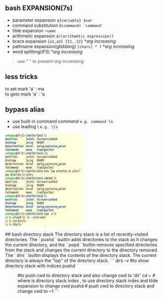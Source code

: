 ## bash EXPANSION(7s)
- parameter expansion ` ${variable} $var `
- command substitution `` $(command) `command` ``
- tilde expansion ` ~name `
- arithmetic expansion ` $((arithemtic expression)) `
- brace expansion ` {a1,a2} {I1..I2} ` **arg increasing*
- pathname expansion(globbing) ` [chars] * ? ` **arg increasing*
- word splitting(IFS) **arg increasing*

> use " " to prevent *arg increasing*    
## less tricks
to set mark 'a' : ma   
to goto mark 'a' : 'a
## bypass alias
- use built-in command  *command*  ` e.g. command ls `
- use leading \\ ` e.g. \ls `   
<p>
<img src="screenShot-bypassAlias.png" width="50%" height="300" />
</p>
## bash directory stack   
The directory stack is a list of recently-visited directories. The ` pushd ` builtin adds directories to the stack as it changes the current directory, and the ` popd ` builtin removes specified directories from the stack and changes the current directory to the directory removed. The ` dirs ` builtin displays the contents of the directory stack. The current directory is always the "top" of the directory stack.    
```
dirs -v #to show directory stack with indices
pushd <dir> #to push cwd to directory stack and also change cwd to 'dir'
cd ~<N> # where <N> is directory stack index , to use directory stack index and tilde expansion to change cwd
pushd # push cwd to directory stack and change cwd to ~1
```

